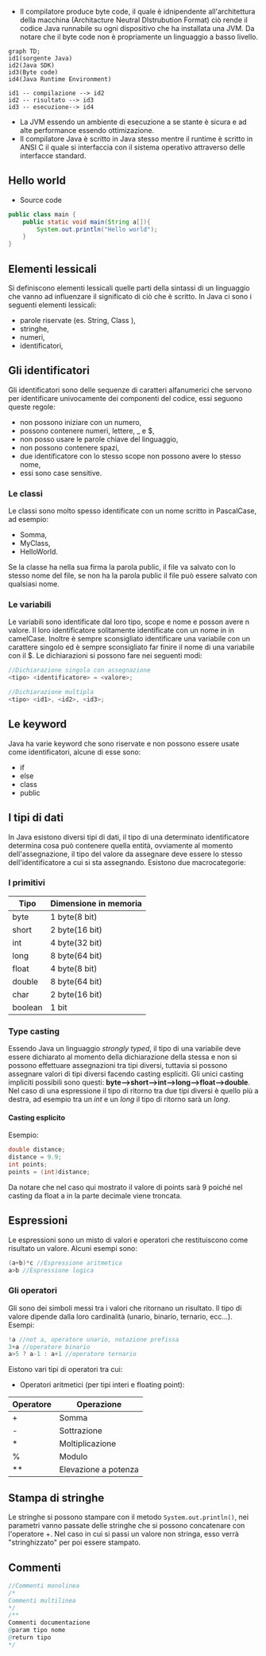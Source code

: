- Il compilatore produce byte code, il quale è idnipendente all'architettura della macchina (Architacture Neutral DIstrubution Format) ciò rende il codice Java runnabile su ogni dispositivo che ha installata una JVM. Da notare che il byte code non è propriamente un linguaggio a basso livello.
```mermaid
graph TD;
id1(sorgente Java)
id2(Java SDK)
id3(Byte code)
id4(Java Runtime Environment)

id1 -- compilazione --> id2
id2 -- risultato --> id3
id3 -- esecuzione--> id4
```
- La JVM essendo un ambiente di esecuzione a se stante è sicura e ad alte performance essendo ottimizazione.
- Il compilatore Java è scritto in Java stesso mentre il runtime è scritto in ANSI C il quale si interfaccia con il sistema operativo attraverso delle interfacce standard.
## Hello world
- Source code
```Java
public class main {
	public static void main(String a[]){
		System.out.println("Hello world");
	}
}
```
## Elementi lessicali
Si definiscono elementi lessicali quelle parti della sintassi di un linguaggio che vanno ad influenzare il significato di ciò che è scritto.
In Java ci sono i seguenti elementi lessicali:
- parole riservate (es. String, Class ),
- stringhe,
- numeri,
- identificatori,
## Gli identificatori
Gli identificatori sono delle sequenze di caratteri alfanumerici che servono per identificare univocamente dei componenti del codice, essi seguono queste regole:
- non possono iniziare con un numero,
- possono contenere numeri, lettere, _ e $,
- non posso usare le parole chiave del linguaggio,
- non possono contenere spazi,
- due identificatore con lo stesso scope non possono avere lo stesso nome,
- essi sono case sensitive.
### Le classi
Le classi sono molto spesso identificate con un nome scritto in PascalCase, ad esempio:
- Somma,
- MyClass,
- HelloWorld.

Se la classe ha nella sua firma la parola public, il file va salvato con lo stesso nome del file, se non ha la parola public il file può essere salvato con qualsiasi nome.
### Le variabili
Le variabili sono identificate dal loro tipo, scope e nome e posson avere n valore. Il loro identificatore solitamente identificate con un nome in in camelCase. Inoltre è sempre sconsigliato identificare una variabile con un carattere singolo ed è sempre sconsigliato far finire il nome di una variabile con il $.
Le dichiarazioni si possono fare nei seguenti modi:
```Java
//Dichiarazione singola con assegnazione
<tipo> <identificatore> = <valore>;

//Dichiarazione multipla
<tipo> <id1>, <id2>, <id3>;
```
## Le keyword
Java ha varie keyword che sono riservate e non possono essere usate come identificatori, alcune di esse sono:
- if
- else
- class
- public
## I tipi di dati
In Java esistono diversi tipi di dati, il tipo di una determinato identificatore determina cosa può contenere quella entità, ovviamente al momento dell'assegnazione, il tipo del valore da assegnare deve essere lo stesso dell'identificatore a cui si sta assegnando. Esistono due macrocategorie:
### I primitivi
|Tipo|Dimensione in memoria|
---|---|
byte|1 byte(8 bit)|
short|2 byte(16 bit)|
int|4 byte(32 bit)|
long|8 byte(64 bit)|
float|4 byte(8 bit)|
double|8 byte(64 bit)|
char|2 byte(16 bit)|
boolean|1 bit|
### Type casting
Essendo Java un linguaggio _strongly typed_, il tipo di una variabile deve essere dichiarato al momento della dichiarazione della stessa e non si possono effettuare assegnazioni tra tipi diversi, tuttavia si possono assegnare valori di tipi diversi facendo casting espliciti. Gli unici casting impliciti possibili sono questi: **byte-->short-->int-->long-->float-->double**.
Nel caso di una espressione il tipo di ritorno tra due tipi diversi è quello più a destra, ad esempio tra un _int_ e un _long_ il tipo di ritorno sarà un _long_.
#### Casting esplicito
Esempio:
```Java
double distance;
distance = 9.9;
int points;
points = (int)distance;
```
Da notare che nel caso qui mostrato il valore di points sarà 9 poiché nel casting da float a in la parte decimale viene troncata.
## Espressioni
Le espressioni sono un misto di valori e operatori che restituiscono come risultato un valore. Alcuni esempi sono:
```Java
(a+b)*c //Espressione aritmetica
a>b //Espressione logica
```
### Gli operatori
Gli sono dei simboli messi tra i valori che ritornano un risultato. Il tipo di valore dipende dalla loro cardinalità (unario, binario, ternario, ecc...). Esempi:
```Java
!a //not a, operatore unario, notazione prefissa
3+a //operatore binario
a>5 ? a-1 : a+1 //operatore ternario
```
Eistono vari tipi di operatori tra cui:
- Operatori aritmetici (per tipi interi e floating point):

Operatore|Operazione|
---|---|
+|Somma|
-|Sottrazione|
\*| Moltiplicazione|
%|Modulo|
\*\*|Elevazione a potenza|
## Stampa di stringhe
Le stringhe si possono stampare con il metodo ```System.out.println()```, nei parametri vanno passate delle stringhe che si possono concatenare con l'operatore +. Nel caso in cui si passi un valore non stringa, esso verrà "stringhizzato" per poi essere stampato.
## Commenti
```Java
//Commenti monolinea
/*
Commenti multilinea
*/
/**
Commenti documentazione
@param tipo nome
@return tipo
*/
```


